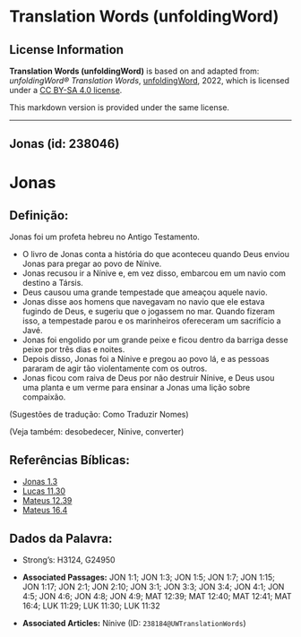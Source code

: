 # Translation Words (unfoldingWord)

## License Information

**Translation Words (unfoldingWord)** is based on and adapted from: _unfoldingWord® Translation Words_, [unfoldingWord](https://unfoldingword.org/utw), 2022, which is licensed under a [CC BY-SA 4.0 license](https://creativecommons.org/licenses/by-sa/4.0/legalcode.en).

This markdown version is provided under the same license.



--------------------------------

## Jonas (id: 238046)

Jonas
=====

Definição:
----------

Jonas foi um profeta hebreu no Antigo Testamento.

* O livro de Jonas conta a história do que aconteceu quando Deus enviou Jonas para pregar ao povo de Nínive.
* Jonas recusou ir a Nínive e, em vez disso, embarcou em um navio com destino a Társis.
* Deus causou uma grande tempestade que ameaçou aquele navio.
* Jonas disse aos homens que navegavam no navio que ele estava fugindo de Deus, e sugeriu que o jogassem no mar. Quando fizeram isso, a tempestade parou e os marinheiros ofereceram um sacrifício a Javé.
* Jonas foi engolido por um grande peixe e ficou dentro da barriga desse peixe por três dias e noites.
* Depois disso, Jonas foi a Nínive e pregou ao povo lá, e as pessoas pararam de agir tão violentamente com os outros.
* Jonas ficou com raiva de Deus por não destruir Nínive, e Deus usou uma planta e um verme para ensinar a Jonas uma lição sobre compaixão.

(Sugestões de tradução: Como Traduzir Nomes)

(Veja também: desobedecer, Nínive, converter)

Referências Bíblicas:
---------------------

* [Jonas 1\.3](https://ref.ly/Jonah1:3)
* [Lucas 11\.30](https://ref.ly/Luke11:30)
* [Mateus 12\.39](https://ref.ly/Matt12:39)
* [Mateus 16\.4](https://ref.ly/Matt16:4)

Dados da Palavra:
-----------------

* Strong’s: H3124, G24950

* **Associated Passages:** JON 1:1; JON 1:3; JON 1:5; JON 1:7; JON 1:15; JON 1:17; JON 2:1; JON 2:10; JON 3:1; JON 3:3; JON 3:4; JON 4:1; JON 4:5; JON 4:6; JON 4:8; JON 4:9; MAT 12:39; MAT 12:40; MAT 12:41; MAT 16:4; LUK 11:29; LUK 11:30; LUK 11:32
* **Associated Articles:** Nínive (ID: `238184@UWTranslationWords`)

